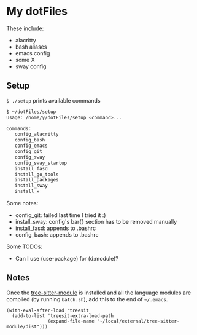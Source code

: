 My dotFiles
===========

These include:
- alacritty
- bash aliases
- emacs config
- some X
- sway config


## Setup
`$ ./setup` prints available commands

```bash
$ ~/dotFiles/setup
Usage: /home/y/dotFiles/setup <command>...

Commands:
   config_alacritty
   config_bash
   config_emacs
   config_git
   config_sway
   config_sway_startup
   install_fasd
   install_go_tools
   install_packages
   install_sway
   install_x
```

Some notes:
- config_git: failed last time I tried it :)
- install_sway: config's bar{} section has to be removed manually
- install_fasd: appends to .bashrc
- config_bash: appends to .bashrc

Some TODOs:
- Can I use (use-package) for (d:module)?

## Notes

Once the
[tree-sitter-module](https://github.com/casouri/tree-sitter-module) is
installed and all the language modules are compiled (by running
`batch.sh`), add this to the end of `~/.emacs`.

```emacs-lisp
(with-eval-after-load 'treesit
  (add-to-list 'treesit-extra-load-path
               (expand-file-name "~/local/external/tree-sitter-module/dist")))
```

